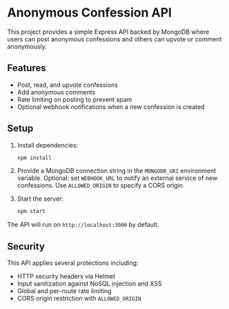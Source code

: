 # Anonymous Confession API

This project provides a simple Express API backed by MongoDB where users can post anonymous confessions and others can upvote or comment anonymously.

## Features

- Post, read, and upvote confessions
- Add anonymous comments
- Rate limiting on posting to prevent spam
- Optional webhook notifications when a new confession is created

## Setup

1. Install dependencies:
   ```bash
   npm install
   ```

2. Provide a MongoDB connection string in the `MONGODB_URI` environment variable. Optional: set `WEBHOOK_URL` to notify an external service of new confessions. Use `ALLOWED_ORIGIN` to specify a CORS origin.

3. Start the server:
   ```bash
   npm start
   ```

The API will run on `http://localhost:3000` by default.

## Security

This API applies several protections including:

- HTTP security headers via Helmet
- Input sanitization against NoSQL injection and XSS
- Global and per-route rate limiting
- CORS origin restriction with `ALLOWED_ORIGIN`
